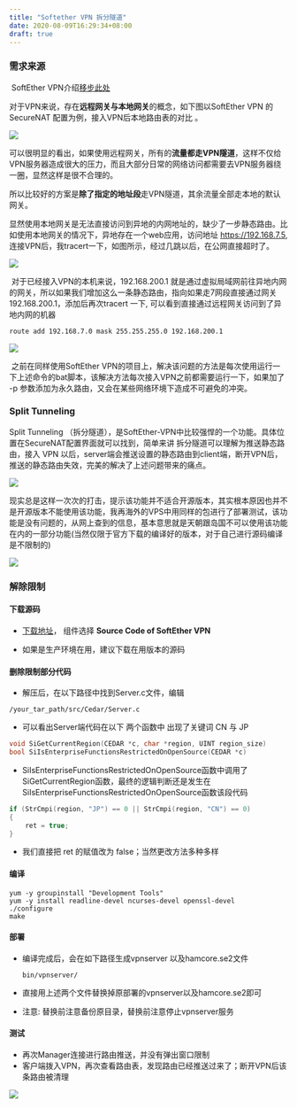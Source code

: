 ```yaml
---
title: "Softether VPN 拆分隧道"
date: 2020-08-09T16:29:34+08:00
draft: true
---
```


### 需求来源

​	SoftEther VPN介绍[移步此处](https://zh.wikipedia.org/zh-cn/SoftEther_VPN)

​	对于VPN来说，存在**远程网关与本地网关**的概念，如下图以SoftEther VPN 的 SecureNAT 配置为例，接入VPN后本地路由表的对比 。



![](https://i.loli.net/2020/02/26/aIHLx475TWp3vlw.png)

​	可以很明显的看出，如果使用远程网关，所有的**流量都走VPN隧道**，这样不仅给VPN服务器造成很大的压力，而且大部分日常的网络访问都需要去VPN服务器绕一圈，显然这样是很不合理的。

​	所以比较好的方案是**除了指定的地址段**走VPN隧道，其余流量全部走本地的默认网关。

​	显然使用本地网关是无法直接访问到异地的内网地址的，缺少了一步静态路由。比如使用本地网关的情况下，异地存在一个web应用，访问地址 https://192.168.7.5, 连接VPN后，我tracert一下，如图所示，经过几跳以后，在公网直接超时了。

![](https://i.loli.net/2020/02/26/Jzeh1dVi2LFRaCb.png)

​    对于已经接入VPN的本机来说，192.168.200.1 就是通过虚拟局域网前往异地内网的网关，所以如果我们增加这么一条静态路由，指向如果走7网段直接通过网关192.168.200.1，添加后再次tracert 一下, 可以看到直接通过远程网关访问到了异地内网的机器

```bat
route add 192.168.7.0 mask 255.255.255.0 192.168.200.1
```

![](https://i.loli.net/2020/02/26/1HuA4CXDqnbNriB.png)

​    之前在同样使用SoftEther VPN的项目上，解决该问题的方法是每次使用运行一下上述命令的bat脚本，该解决方法每次接入VPN之前都需要运行一下，如果加了 -p 参数添加为永久路由，又会在某些网络环境下造成不可避免的冲突。





### Split Tunneling

   Split Tunneling （拆分隧道），是SoftEther-VPN中比较强悍的一个功能。具体位置在SecureNAT配置界面就可以找到，简单来讲 拆分隧道可以理解为推送静态路由，接入 VPN 以后，server端会推送设置的静态路由到client端，断开VPN后，推送的静态路由失效，完美的解决了上述问题带来的痛点。

![](https://i.loli.net/2020/02/26/CqKDUlWzROFdYZL.png)



   现实总是这样一次次的打击，提示该功能并不适合开源版本，其实根本原因也并不是开源版本不能使用该功能，我再海外的VPS中用同样的包进行了部署测试，该功能是没有问题的，从网上查到的信息，基本意思就是天朝跟岛国不可以使用该功能在内的一部分功能(当然仅限于官方下载的编译好的版本，对于自己进行源码编译是不限制的)

![](https://i.loli.net/2020/02/26/SyAj8n7d4sHw2YK.png)

  

### 解除限制

#### 下载源码

- [下载地址](https://www.softether-download.com/?product=softether)， 组件选择 **Source Code of SoftEther VPN**

- 如果是生产环境在用，建议下载在用版本的源码



#### 删除限制部分代码

- 解压后，在以下路径中找到Server.c文件，编辑 

```shell
/your_tar_path/src/Cedar/Server.c
```

- 可以看出Server端代码在以下 两个函数中 出现了关键词 CN 与 JP

```c
void SiGetCurrentRegion(CEDAR *c, char *region, UINT region_size)
bool SiIsEnterpriseFunctionsRestrictedOnOpenSource(CEDAR *c)
```

- SiIsEnterpriseFunctionsRestrictedOnOpenSource函数中调用了SiGetCurrentRegion函数，最终的逻辑判断还是发生在SiIsEnterpriseFunctionsRestrictedOnOpenSource函数该段代码

```c
if (StrCmpi(region, "JP") == 0 || StrCmpi(region, "CN") == 0)
{
	ret = true;
}
```

- 我们直接把 ret 的赋值改为  false；当然更改方法多种多样

#### 编译

```shell
yum -y groupinstall "Development Tools"
yum -y install readline-devel ncurses-devel openssl-devel
./configure
make
```



#### 部署

- 编译完成后，会在如下路径生成vpnserver 以及hamcore.se2文件

  ```shell
  bin/vpnserver/
  ```

- 直接用上述两个文件替换掉原部署的vpnserver以及hamcore.se2即可

- 注意: 替换前注意备份原目录，替换前注意停止vpnserver服务



#### 测试

- 再次Manager连接进行路由推送，并没有弹出窗口限制
- 客户端拨入VPN，再次查看路由表，发现路由已经推送过来了；断开VPN后该条路由被清理

![](https://i.loli.net/2020/02/27/OKMf1gVhsnZ9lvH.png)